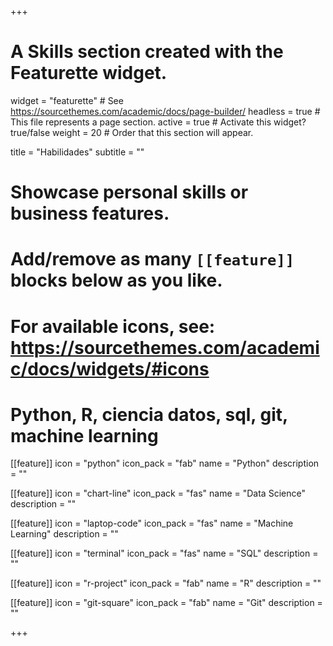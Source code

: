 +++
# A Skills section created with the Featurette widget.
widget = "featurette"  # See https://sourcethemes.com/academic/docs/page-builder/
headless = true  # This file represents a page section.
active = true  # Activate this widget? true/false
weight = 20  # Order that this section will appear.

title = "Habilidades"
subtitle = ""

# Showcase personal skills or business features.
# 
# Add/remove as many `[[feature]]` blocks below as you like.
# 
# For available icons, see: https://sourcethemes.com/academic/docs/widgets/#icons

# Python, R, ciencia datos, sql, git, machine learning 

[[feature]]
  icon = "python"
  icon_pack = "fab"
  name = "Python"
  description = "" 

[[feature]]
  icon = "chart-line"
  icon_pack = "fas"
  name = "Data Science"
  description = ""  

[[feature]]
  icon = "laptop-code"
  icon_pack = "fas"
  name = "Machine Learning"
  description = ""

[[feature]]
  icon = "terminal"
  icon_pack = "fas"
  name = "SQL"
  description = ""  

[[feature]]
  icon = "r-project"
  icon_pack = "fab"
  name = "R"
  description = ""  

[[feature]]
  icon = "git-square"
  icon_pack = "fab"
  name = "Git"
  description = ""  

+++
